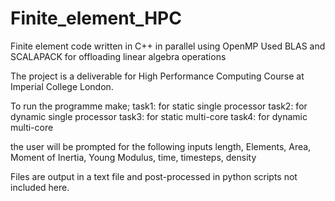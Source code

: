 # Finite_element_HPC
Finite element code written in C++ in parallel using OpenMP
Used BLAS and SCALAPACK for offloading linear algebra operations

The project is a deliverable for High Performance Computing Course at Imperial College London.

To run the programme make;
task1: for static single processor
task2: for dynamic single processor
task3: for static multi-core
task4: for dynamic multi-core

the user will be prompted for the following inputs
length, Elements, Area, Moment of Inertia, Young Modulus, time, timesteps, density


Files are output in a text file and post-processed in python scripts not included here.
